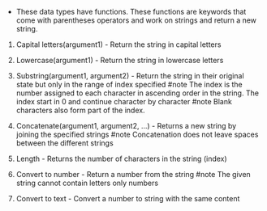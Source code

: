 - These data types have functions. These functions are keywords that come with parentheses operators and work on strings and return a new string.

1. Capital letters(argument1) - Return the string in capital letters

2. Lowercase(argument1) - Return the string in lowercase letters

3. Substring(argument1, argument2) - Return the string in their original state but only in the range of index specified 
		#note  The index is the number assigned to each character in ascending order in the string. The index start in 0 and continue character by character
		#note Blank characters also form part of the index. 

4. Concatenate(argument1, argument2, ...) - Returns a new string by joining the specified strings
		#note Concatenation does not leave spaces between the different strings 

5. Length - Returns the number of characters in the string (index)

6. Convert to number - Return a number from the string
			#note The given string cannot contain letters only numbers

7. Convert to text - Convert a number to string with the same content  
